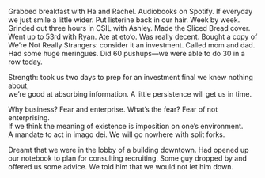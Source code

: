 Grabbed breakfast with Ha and Rachel. Audiobooks on Spotify. If everyday we just smile a little wider. Put listerine back in our hair. Week by week. Grinded out three hours in CSIL with Ashley. Made the Sliced Bread cover. Went up to 53rd with Ryan. Ate at eto’o. Was really decent. Bought a copy of We’re Not Really Strangers: consider it an investment. Called mom and dad. Had some huge meringues. Did 60 pushups—we were able to do 30 in a row today. 

Strength: took us two days to prep for an investment final we knew nothing about,   
we’re good at absorbing information. A little persistence will get us in time. 

Why business? Fear and enterprise. What’s the fear? Fear of not enterprising.   
If we think the meaning of existence is imposition on one’s environment.  
A mandate to act in imago dei. We will go nowhere with split forks. 

Dreamt that we were in the lobby of a building downtown. Had opened up our notebook to plan for consulting recruiting. Some guy dropped by and offered us some advice. We told him that we would not let him down.
